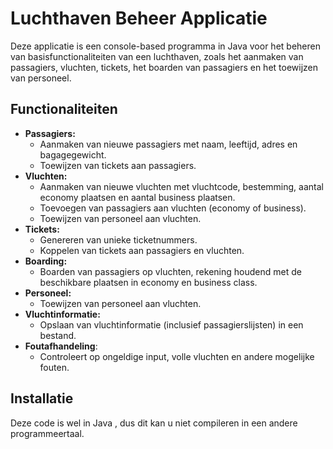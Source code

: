 # Luchthaven Beheer Applicatie

Deze applicatie is een console-based programma in Java voor het beheren van basisfunctionaliteiten van een luchthaven, zoals het aanmaken van passagiers, vluchten, tickets, het boarden van passagiers en het toewijzen van personeel.

## Functionaliteiten

*   **Passagiers:**
    *   Aanmaken van nieuwe passagiers met naam, leeftijd, adres en bagagegewicht.
    *   Toewijzen van tickets aan passagiers.
*   **Vluchten:**
    *   Aanmaken van nieuwe vluchten met vluchtcode, bestemming, aantal economy plaatsen en aantal business plaatsen.
    *   Toevoegen van passagiers aan vluchten (economy of business).
    *   Toewijzen van personeel aan vluchten.
*   **Tickets:**
    *   Genereren van unieke ticketnummers.
    *   Koppelen van tickets aan passagiers en vluchten.
*   **Boarding:**
    *   Boarden van passagiers op vluchten, rekening houdend met de beschikbare plaatsen in economy en business class.
*   **Personeel:**
    *   Toewijzen van personeel aan vluchten.
*   **Vluchtinformatie:**
    *   Opslaan van vluchtinformatie (inclusief passagierslijsten) in een bestand.
* **Foutafhandeling**:
    * Controleert op ongeldige input, volle vluchten en andere mogelijke fouten.

## Installatie

Deze code is wel in Java , dus dit kan u niet compileren in een andere programmeertaal.

